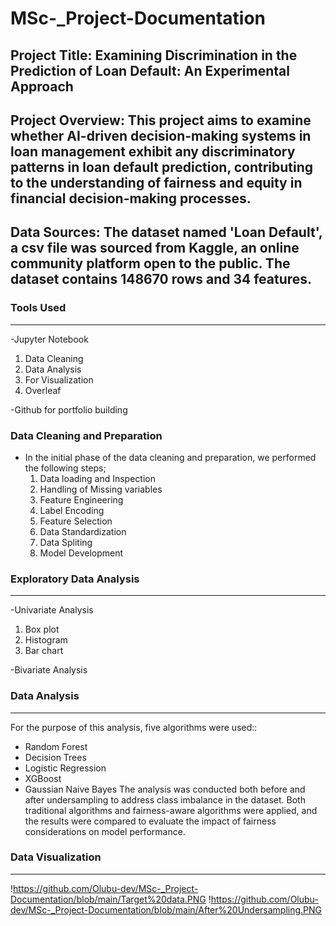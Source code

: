 # MSc-_Project-Documentation

## Project Title: Examining Discrimination in the Prediction of Loan Default: An Experimental Approach

## Project Overview: This project aims to examine whether AI-driven decision-making systems in loan management exhibit any discriminatory patterns in loan default prediction, contributing to the understanding of fairness and equity in financial decision-making processes.

## Data Sources: The dataset named 'Loan Default', a csv file was sourced from Kaggle, an online community platform open to the public. The dataset contains 148670 rows and 34 features.

### Tools Used
---
-Jupyter Notebook 
1. Data Cleaning
2. Data Analysis
3. For Visualization
4. Overleaf  

-Github for portfolio building

### Data Cleaning and Preparation
- In the initial phase of the data cleaning and preparation, we performed the following steps;
  1. Data loading and Inspection
  2. Handling of Missing variables
  3. Feature Engineering
  4. Label Encoding
  5. Feature Selection
  6. Data Standardization
  7. Data Spliting
  8. Model Development

### Exploratory Data Analysis
---
-Univariate Analysis
1. Box plot
2. Histogram
3. Bar chart

-Bivariate Analysis

### Data Analysis
---
For the purpose of this analysis, five algorithms were used:: 
- Random Forest
- Decision Trees
- Logistic Regression
- XGBoost
- Gaussian Naive Bayes
The analysis was conducted both before and after undersampling to address class imbalance in the dataset. Both traditional algorithms and fairness-aware algorithms were applied, and the results were compared to evaluate the impact of fairness considerations on model performance.

### Data Visualization
---
  !https://github.com/Olubu-dev/MSc-_Project-Documentation/blob/main/Target%20data.PNG
  !https://github.com/Olubu-dev/MSc-_Project-Documentation/blob/main/After%20Undersampling.PNG

